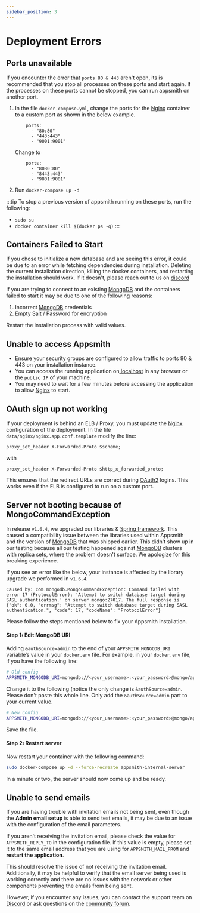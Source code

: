 ```yaml
---
sidebar_position: 3
---
```

# Deployment Errors

## Ports unavailable

If you encounter the error that ```ports 80 & 443``` aren't open, its is recommended that you stop all processes on these ports and start again. If the processes on these ports cannot be stopped, you can run appsmith on another port.

1.  In the file `docker-compose.yml`, change the ports for the [Nginx](https://www.nginx.com) container to a custom port as shown in the below example.

    ```
        ports:
          - "80:80"
          - "443:443"
          - "9001:9001"
    ```

    Change to

    ```
        ports:
          - "8080:80"
          - "8443:443"
          - "9801:9001"
    ```
2. Run `docker-compose up -d`

:::tip
To stop a previous version of appsmith running on these ports, run the following:

* ```sudo su```
* ```docker container kill $(docker ps -q)```
:::

## Containers Failed to Start

If you chose to initialize a new database and are seeing this error, it could be due to an error while fetching dependencies during installation. Deleting the current installation direction, killing the docker containers, and restarting the installation should work. If it doesn't, please reach out to us on [discord](https://discord.com/invite/rBTTVJp)

If you are trying to connect to an existing [MongoDB](../../reference/datasources/querying-mongodb/) and the containers failed to start it may be due to one of the following reasons:

1. Incorrect [MongoDB](../../reference/datasources/querying-mongodb/) credentials
2. Empty Salt / Password for encryption

Restart the installation process with valid values.

## Unable to access Appsmith

* Ensure your security groups are configured to allow traffic to ports 80 & 443 on your installation instance.
* You can access the running application on[ localhost](http://localhost) in any browser or the `public IP` of your machine.
* You may need to wait for a few minutes before accessing the application to allow [Nginx](https://www.nginx.com) to start.

## OAuth sign up not working

If your deployment is behind an ELB / Proxy, you must update the [Nginx](https://www.nginx.com) configuration of the deployment. In the file `data/nginx/nginx.app.conf.template` modify the line:

```
proxy_set_header X-Forwarded-Proto $scheme;
```

with

```
proxy_set_header X-Forwarded-Proto $http_x_forwarded_proto;
```

This ensures that the redirect URLs are correct during [OAuth2](../../core-concepts/connecting-to-data-sources/authentication/authentication-type/oauth2-authentication/) logins. This works even if the ELB is configured to run on a custom port.

## Server not booting because of MongoCommandException

In release `v1.6.4`, we upgraded our libraries & [Spring framework](https://spring.io/projects/spring-framework). This caused a compatibility issue between the libraries used within Appsmith and the version of [MongoDB](../../reference/datasources/querying-mongodb/) that was shipped earlier. This didn't show up in our testing because all our testing happened against [MongoDB](../../reference/datasources/querying-mongodb/) clusters with replica sets, where the problem doesn't surface. We apologize for this breaking experience.

If you see an error like the below, your instance is affected by the library upgrade we performed in `v1.6.4`.

```
Caused by: com.mongodb.MongoCommandException: Command failed with error 17 (ProtocolError): 'Attempt to switch database target during SASL authentication.' on server mongo:27017. The full response is {"ok": 0.0, "errmsg": "Attempt to switch database target during SASL authentication.", "code": 17, "codeName": "ProtocolError"}
```

Please follow the steps mentioned below to fix your Appsmith installation.

#### Step 1: Edit MongoDB URI

Adding `&authSource=admin` to the end of your `APPSMITH_MONGODB_URI` variable’s value in your `docker.env` file. For example, in your `docker.env` file, if you have the following line:

```bash
# Old config
APPSMITH_MONGODB_URI=mongodb://<your_username>:<your_password>@mongo/appsmith?retryWrites=true
```

Change it to the following (notice the only change is `&authSource=admin`. Please don't paste this whole line. Only add the `&authSource=admin` part to your current value.

```bash
# New config
APPSMITH_MONGODB_URI=mongodb://<your_username>:<your_password>@mongo/appsmith?retryWrites=true&authSource=admin
```

Save the file.

#### Step 2: Restart server

Now restart your container with the following command:

```bash
sudo docker-compose up -d --force-recreate appsmith-internal-server
```

In a minute or two, the server should now come up and be ready.


## Unable to send emails

If you are having trouble with invitation emails not being sent, even though the **Admin email setup** is able to send test emails, it may be due to an issue with the configuration of the email parameters.

If you aren't receiving the invitation email, please check the value for ```APPSMITH_REPLY_TO``` in the configuration file. If this value is empty, please set it to the same email address that you are using for ```APPSMITH_MAIL_FROM``` and **restart the application**.

This should resolve the issue of not receiving the invitation email. Additionally, it may be helpful to verify that the email server being used is working correctly and there are no issues with the network or other components preventing the emails from being sent.

However, if you encounter any issues, you can contact the support team on [Discord](https://discord.com/invite/rBTTVJp) or ask questions on the [community forum](https://community.appsmith.com).
